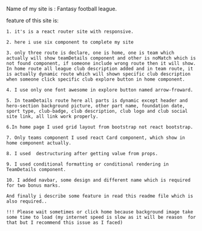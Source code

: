 Name of my site is : Fantasy football league.

feature of this site is:

    1. it's is a react router site with responsive.

    2. here i use six component to complete my site

    3. only three route is declare, one is home, one is team which actually will show teamDetails component and other is noMatch which is not found component, if someone include wrong route then it will show. In home route all league club description added and in team route, it is actually dynamic route which will shown specific club description when someone click specific club explore button in home component.

    4. I use only one font awesome in explore button named arrow-froward.

    5. In teamDetails route here all parts is dynamic except header and hero-section background picture, other part name, foundation date, sport type, club-badge, club description, club logo and club social site link, all link work properly.

    6.In home page I used grid layout from bootstrap not react bootstrap.

    7. Only teams component I used react Card component, which show in home component actually.

    8. I used  destructuring after getting value from props.

    9. I used conditional formatting or conditional rendering in TeamDetails component.
    
    10. I added navbar, some design and different name which is required for two bonus marks.

    And finally i describe some feature in read this readme file which is also required..

    !!! Please wait sometimes or click home because background image take some time to load (my internet speed is slow as it will be reason  for that but I recommend this issue as I faced)